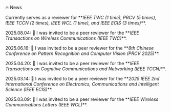 🔥 News

Currently serves as a reviewer for \*\*<i>IEEE TWC (1 time), PRCV (5 times), IEEE TCCN (2 times), IEEE WCL (1 time), and IEEE ECIS (3 times)</i>\*\*.

2025.08.04: 🎉 I was invited to be a peer reviewer for the \*\*<i>IEEE Transactions on Wireless Communications (IEEE TWC)</i>\*\*.

2025.06.16: 🎉 I was invited to be a peer reviewer for the \*\*<i>8th Chinese Conference on Pattern Recognition and Computer Vision (PRCV 2025)</i>\*\*.

2025.04.20: 🎉 I was invited to be a peer reviewer for the \*\*<i>IEEE Transactions on Cognitive Communications and Networking (IEEE TCCN)</i>\*\*.

2025.03.14: 🎉 I was invited to be a peer reviewer for the \*\*<i>2025 IEEE 2nd International Conference on Electronics, Communications and Intelligent Science (IEEE ECIS)</i>\*\*.

2025.03.09: 🎉 I was invited to be a peer reviewer for the \*\*<i>IEEE Wireless Communications Letters (IEEE WCL)</i>\*\*.

